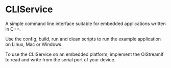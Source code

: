 # CLIService
A simple command line interface suitable for embedded applications written in C++.

Use the config, build, run and clean scripts to run the example application on Linux, Mac or Windows.

To use the CLIService on an embedded platform, implement the OIStreamIf to read and write from the serial port of your device.

